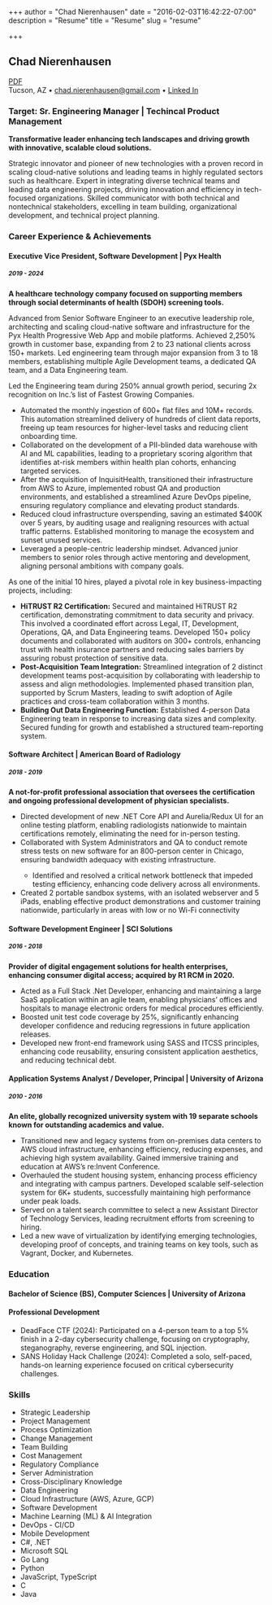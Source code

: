 +++
author = "Chad Nierenhausen"
date = "2016-02-03T16:42:22-07:00"
description = "Resume"
title = "Resume"
slug = "resume"

+++

<div class="resume">
    <section>
      <div class="name">
        <h2>Chad Nierenhausen</h2>
        <span class="pdf"><a href="/assets/Chad_Nierenhausen_Resume.pdf" target="_blank"><i class="fas fa-file-pdf"></i> PDF</a></span>
      </div>
      <div class="details">
        Tucson, AZ
        <span>&bullet;</span>
        <a href="mailto:chad.nierenhausen@gmail.com">chad.nierenhausen@gmail.com</a>
        <span>&bullet;</span>
        <a href="http://www.linkedin.com/in/cnieren/">Linked In</a>
      </div>
    </section>
    <section>
      <article>
        <h3>Target: Sr. Engineering Manager | Techincal Product Management</h3>
        <aside><strong>Transformative leader enhancing tech landscapes and driving growth with innovative, scalable cloud solutions.</strong></aside>
        <p>Strategic innovator and pioneer of new technologies with a proven record in scaling cloud-native solutions and leading teams in highly regulated sectors such as healthcare. Expert in integrating diverse technical teams and leading data engineering projects, driving innovation and efficiency in tech-focused organizations. Skilled communicator with both technical and nontechnical stakeholders, excelling in team building, organizational development, and technical project planning.</p>
      </article>
    </section>
    <section>
        <h3 class="section-title">Career Experience & Achievements</h3>
        <article class="flex">
          <div class="row between">
            <h4 class="job-title">Executive Vice President, Software Development | <span class="company-name">Pyx Health</span></h4>
            <h5><small>2019 - 2024</small></h5>
            <strong class="small">A healthcare technology company focused on supporting members through social determinants of health (SDOH) screening tools.</strong>
          </div>
          <div class="row">
            <p>Advanced from Senior Software Engineer to an executive leadership role, architecting and scaling cloud-native software and infrastructure for the Pyx Health Progressive Web App and mobile platforms. Achieved 2,250% growth in customer base, expanding from 2 to 23 national clients across 150+ markets. Led engineering team through major expansion from 3 to 18 members, establishing multiple Agile Development teams, a dedicated QA team, and a Data Engineering team.</p>
          </div>
          <div class="row">
            <div class="pullout">
              <aside>
                <p>Led the Engineering team during 250% annual growth period, securing 2x recognition on Inc.’s list of Fastest Growing Companies.</p>
              </aside>
              <ul>
                <li>Automated the monthly ingestion of 600+ flat files and 10M+ records. This automation streamlined delivery of hundreds of client data reports, freeing up team resources for higher-level tasks and reducing client onboarding time. </li>
                <li>Collaborated on the development of a PII-blinded data warehouse with AI and ML capabilities, leading to a proprietary scoring algorithm that identifies at-risk members within health plan cohorts, enhancing targeted services.</li>
                <li>After the acquisition of InquisitHealth, transitioned their infrastructure from AWS to Azure, implemented robust QA and production environments, and established a streamlined Azure DevOps pipeline, ensuring regulatory compliance and elevating product standards.</li>
                <li>Reduced cloud infrastructure overspending, saving an estimated $400K over 5 years, by auditing usage and realigning resources with actual traffic patterns. Established monitoring to manage the ecosystem and sunset unused services.</li>
                <li>Leveraged a people-centric leadership mindset. Advanced junior members to senior roles through active mentoring and development, aligning personal ambitions with company goals.</li>
              </ul>
            </div>
          </div>
          <div class="row">
            <div class="highlight">
              <p class="lead">
                As one of the initial 10 hires, played a pivotal role in key business-impacting projects, including:
              </p>
              <ul class="checkmark">
                <li><strong>HiTRUST R2 Certification:</strong> Secured and maintained HiTRUST R2 certification, demonstrating commitment to data security and privacy. This involved a coordinated effort across Legal, IT, Development, Operations, QA, and Data Engineering teams. Developed 150+ policy documents and collaborated with auditors on 300+ controls, enhancing trust with health insurance partners and reducing sales barriers by assuring robust protection of sensitive data.</li>
                <li><strong>Post-Acquisition Team Integration:</strong> Streamlined integration of 2 distinct development teams post-acquisition by collaborating with leadership to assess and align methodologies. Implemented phased transition plan, supported by Scrum Masters, leading to swift adoption of Agile practices and cross-team collaboration within 3 months.</li>
                <li><strong>Building Out Data Engineering Function:</strong> Established 4-person Data Engineering team in response to increasing data sizes and complexity. Secured funding for growth and established a structured team-reporting system.</li>
              </ul>
            </div>
          </div>
        </article>
        <article class="flex">
          <div class="row between">
            <h4 class="job-title">Software Architect  |  <span class="company-name">American Board of Radiology</span></h4>
            <h5><small>2018 - 2019</small></h5>
            <strong class="small">A not-for-profit professional association that oversees the certification and ongoing professional development of physician specialists.</strong>
          </div>
          <div class="row">
            <ul>
              <li>Directed development of new .NET Core API and Aurelia/Redux UI for an online testing platform, enabling radiologists nationwide to maintain certifications remotely, eliminating the need for in-person testing.</li>
              <li>Collaborated with System Administrators and QA to conduct remote stress tests on new software for an 800-person center in Chicago, ensuring bandwidth adequacy with existing infrastructure.</li>
                <ul>
                  <li>Identified and resolved a critical network bottleneck that impeded testing efficiency, enhancing code delivery across all environments.</li>
                </ul>
              <li>Created 2 portable sandbox systems, with an isolated webserver and 5 iPads, enabling effective product demonstrations and customer training nationwide, particularly in areas with low or no Wi-Fi connectivity</li>
            </ul>
          </div>
        </article>
        <article class="flex">
          <div class="row between">
            <h4 class="job-title">Software Development Engineer  |  <span class="company-name">SCI Solutions</span></h4>
            <h5><small>2016 - 2018</small></h5>
            <strong class="small">Provider of digital engagement solutions for health enterprises, enhancing consumer digital access; acquired by R1 RCM in 2020.</strong>
          </div>
          <div class="row">
            <ul>
              <li>Acted as a Full Stack .Net Developer, enhancing and maintaining a large SaaS application within an agile team, enabling physicians’ offices and hospitals to manage electronic orders for medical procedures efficiently.</li>
              <li>Boosted unit test code coverage by 25%, significantly enhancing developer confidence and reducing regressions in future application releases.</li>
              <li>Developed new front-end framework using SASS and ITCSS principles, enhancing code reusability, ensuring consistent application aesthetics, and reducing technical debt. </li>
            </ul>
          </div>
        </article>
        <article class="flex">
          <div class="row">
            <h4 class="job-title">Application Systems Analyst / Developer, Principal  |  <span class="company-name">University of Arizona</span></h4>
            <h5><small>2010 - 2016</small></h5>
            <strong class="small">An elite, globally recognized university system with 19 separate schools known for outstanding academics and value.</strong>
          </div>
          <div class="row">
            <ul>
              <li>Transitioned new and legacy systems from on-premises data centers to AWS cloud infrastructure, enhancing efficiency, reducing expenses, and achieving high system availability. Gained immersive training and education at AWS’s re:Invent Conference.</li>
              <li>Overhauled the student housing system, enhancing process efficiency and integrating with campus partners. Developed scalable self-selection system for 6K+ students, successfully maintaining high performance under peak loads.</li>
              <li>Served on a talent search committee to select a new Assistant Director of Technology Services, leading recruitment efforts from screening to hiring.</li>
              <li>Led a new wave of virtualization by identifying emerging technologies, developing proof of concepts, and training teams on key tools, such as Vagrant, Docker, and Kubernetes.</li>
            </ul>
          </div>
        </article>
    </section>
    <section>
      <h3 class="section-title">Education</h3>
      <article class="flex">
        <div class="row">
          <h4 class="center">Bachelor of Science (BS), Computer Sciences | University of Arizona</h4>
        </div>
      </article>
      <article class="flex">
        <div class="row">
          <h4 class="job-title">Professional Development</h4>
          <ul>
            <li>DeadFace CTF (2024): Participated on a 4-person team to a top 5% finish in a 2-day cybersecurity challenge, focusing on cryptography, steganography, reverse engineering, and SQL injection.</li>
            <li>SANS Holiday Hack Challenge (2024): Completed a solo, self-paced, hands-on learning experience focused on critical cybersecurity challenges.</li>
          </ul>
        </div>
      </article>
    </section>
    <section>
      <h3>Skills</h3>
      <div class="skills">
        <ul>
          <li>Strategic Leadership</li>
          <li>Project Management</li>
          <li>Process Optimization</li>
          <li>Change Management</li>
          <li>Team Building</li>
          <li>Cost Management</li>
          <li>Regulatory Compliance</li>
          <li>Server Administration</li>
          <li>Cross-Disciplinary Knowledge</li>
          <li>Data Engineering</li>
          <li>Cloud Infrastructure (AWS, Azure, GCP)</li>
          <li>Software Development</li>
          <li>Machine Learning (ML) & AI Integration</li>
          <li>DevOps - CI/CD</li>
          <li>Mobile Development</li>
          <li>C#, .NET</li>
          <li>Microsoft SQL</li>
          <li>Go Lang</li>
          <li>Python</li>
          <li>JavaScript, TypeScript</li>
          <li>C</li>
          <li>Java</li>
        </ul>
      </div>
    </section>
</div>
